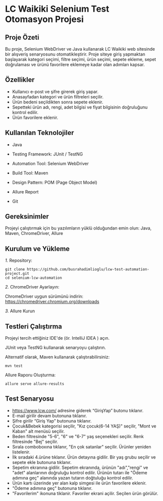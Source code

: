 # LC Waikiki Selenium Test Otomasyon Projesi

## Proje Özeti

Bu proje, Selenium WebDriver ve Java kullanarak LC Waikiki web sitesinde bir alışveriş senaryosunu otomatikleştirir.
Proje siteye giriş yapmaktan başlayarak kategori seçimi, filtre seçimi, ürün seçimi, sepete ekleme, sepet doğrulaması ve ürünü favorilere eklemeye kadar olan adımları kapsar.

## Özellikler

* Kullanıcı e-post ve şifre girerek giriş yapar.
* Anasayfadan kategori ve ürün filtreleri seçilir.
* Ürün bedeni seçildikten sonra sepete eklenir.
* Sepetteki ürün adı, rengi, adet bilgisi ve fiyat bilgisinin doğruluğunu kontrol edilir.
* Ürün favorilere eklenir.

## Kullanılan Teknolojiler

* Java

* Testing Framework: JUnit / TestNG

* Automation Tool: Selenium WebDriver

* Build Tool: Maven

* Design Pattern: POM (Page Object Model)

* Allure Report

* Git

## Gereksinimler

Projeyi çalıştırmak için bu yazılımların yüklü olduğundan emin olun: Java, Maven, ChromeDriver, Allure


## Kurulum ve Yükleme

*1.* Repository:

```
git clone https://github.com/busrahadimlioglu/lcw-test-automation-project.git
cd selenium-lcw-automation
```

*2.* ChromeDriver Ayarlayın:

ChromeDriver uygun sürümünü indirin: https://chromedriver.chromium.org/downloads


*3.* Allure Kurun

## Testleri Çalıştırma

Projeyi tercih ettiğiniz IDE'de (ör. IntelliJ IDEA ) açın.

JUnit veya TestNG kullanarak senaryoyu çalıştırın.

Alternatif olarak, Maven kullanarak çalıştırabilirsiniz:
```
mvn test
```
Allure Raporu Oluşturma:
```
allure serve allure-results
```

## Test Senaryosu
 * https://www.lcw.com/ adresine giderek “GirişYapˮ butonu tıklanır.
 * E-mail girilir devam butonuna tıklanır.
 * Şifre girilir “Giriş Yapˮ butonuna tıklanır.
 * Çocuk&Bebek kategorisi seçilir, "Kız çocuk(6-14 YAŞ)" seçilir, "Mont ve Kaban" alt menüsü seçilir.
 * Beden filtresinde "5-6", "6" ve "6-7" yaş seçenekleri seçilir.
   Renk filtresinde "Bej" seçilir.
 * Sırala comboboxına tıklanır, "En çok satanlar" seçilir. Ürünler yeniden listelenir.
 * İlk sıradaki 4.ürüne tıklanır. Ürün detayına gidilir. Bir yaş grubu seçilir ve sepete ekle butonuna tıklanır.
 * Sepetim ekranına gidilir. Sepetim ekranında, ürünün "adı","rengi" ve "adet" alanlarının doğruluğu kontrol edilir.
   Ürünün tutarı ile "Ödeme adımına geç" alanında yazan tutarın doğtuluğu kontrol edilir.
 * Ürün kartı üzerinde yer alan kalp simgesi ile ürün favorilere eklenir.
 * "Ödeme adımına geç" butonuna tıklanır.
 * "Favorilerim" ikonuna tiklanir. Favoriler ekrani açilir. Seçilen ürün görülür.
